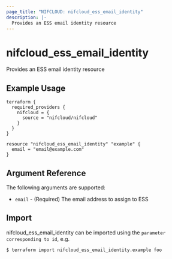 ```yaml
---
page_title: "NIFCLOUD: nifcloud_ess_email_identity"
description: |-
  Provides an ESS email identity resource
---
```


# nifcloud_ess_email_identity

Provides an ESS email identity resource

## Example Usage

```hcl
terraform {
  required_providers {
    nifcloud = {
      source = "nifcloud/nifcloud"
    }
  }
}

resource "nifcloud_ess_email_identity" "example" {
  email = "email@example.com"
}

```

## Argument Reference

The following arguments are supported:


* `email` - (Required) The email address to assign to ESS


## Import

nifcloud_ess_email_identity can be imported using the `parameter corresponding to id`, e.g.

```
$ terraform import nifcloud_ess_email_identity.example foo
```
